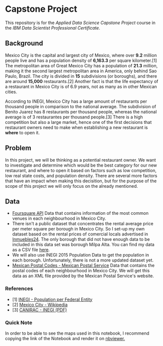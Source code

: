 # Capstone Project

This repository is for the *Applied Data Science Capstone Project* course in the *IBM Data Scientist Professional Certificate*.


## Background

Mexico City is the capital and largest city of Mexico, where over **9.2** million people live and has a population density of **6,163.3** per square kilometer.[1] The metropolitan area of Great Mexico City has a population of **21.3** million, making it the second largest metropolitan area in America, only behind Sao Paulo, Brazil.
The city is divided in **15** subdivisions (or boroughs), and there are around **15,000** restaurants.[2] Another fact is that the life expectancy of a restaurant in Mexico City is of 6.9 years, not as many as in other Mexican cities. 

According to INEGI, Mexico City has a large amount of restaurants per thousand people in comparison to the national average. The subdivision of Benito Juarez has 8 restaurants per thousand people, whereas the national average is of 3 restaurantes per thousand people.[3] There is a high competition but also a large market, hence one of the first decisions that restaurant owners need to make when establishing a new restaurant is **where** to open it.

## Problem

In this project, we will be thinking as a potential restaurant owner. We want to investigate and determine which would be the best category for our new restaurant, and where to open it based on factors such as low competition, low real state costs, and population density. There are several more factors that have an impact when making this decisition, but for the purpose of the scope of this project we will only focus on the already mentioned.


## Data

- [Foursquare API](https://developer.foursquare.com/) Data that contains information of the most common venues in each neighbourhood in Mexico City.
- There isn't a public dataset that concentrates the rental average price per meter square per borough in Mexico City. So I set-up my own dataset based on the rental prices of comercial locals advertised in [Inmuebles24](https://www.inmuebles24.com/). The only borough that did not have enough data to be included in this data set was borough Milpa Alta. You can find my data as a CSV file [here](https://github.com/alanpar97/Capstone_Project/blob/master/Data/borough_avg_price.csv).
- We will also use INEGI 2015 Population Data to get the population in each borough. Unfortunately, there is not a more updated dataset yet.
- [Mexican Postal Codes - Mexican Postal Service](https://www.correosdemexico.gob.mx/SSLServicios/ConsultaCP/CodigoPostal_Exportar.aspx) Data that contains the postal codes of each neighbourhood in Mexico City. We will get this data as an XML file provided by the Mexican Postal Service's website.


### References
- [1] [INEGI - Population per Federal Entity](https://www.inegi.org.mx/app/tabulados/interactivos/?pxq=Poblacion_Poblacion_01_e60cd8cf-927f-4b94-823e-972457a12d4b)
- [2] [Mexico City - Wikipedia](https://en.wikipedia.org/wiki/Mexico_City#cite_note-18)
- [3] [CANIRAC - INEGI (PDF)](https://www.google.com/url?sa=t&rct=j&q=&esrc=s&source=web&cd=&cad=rja&uact=8&ved=2ahUKEwiplbqTlJXvAhWlp1kKHQ7QAUYQFjABegQIBRAD&url=http%3A%2F%2Fcanirac.org.mx%2Fimages%2Fen_su_punto%2Ffiles%2Finegi.pdf&usg=AOvVaw3sFn8woiT6IBoYRCLmIJhe)

### Quick Note
In order to be able to see the maps used in this notebook, I recommend copying the link of the Notebook and render it on [nbviewer.](https://nbviewer.jupyter.org/)
